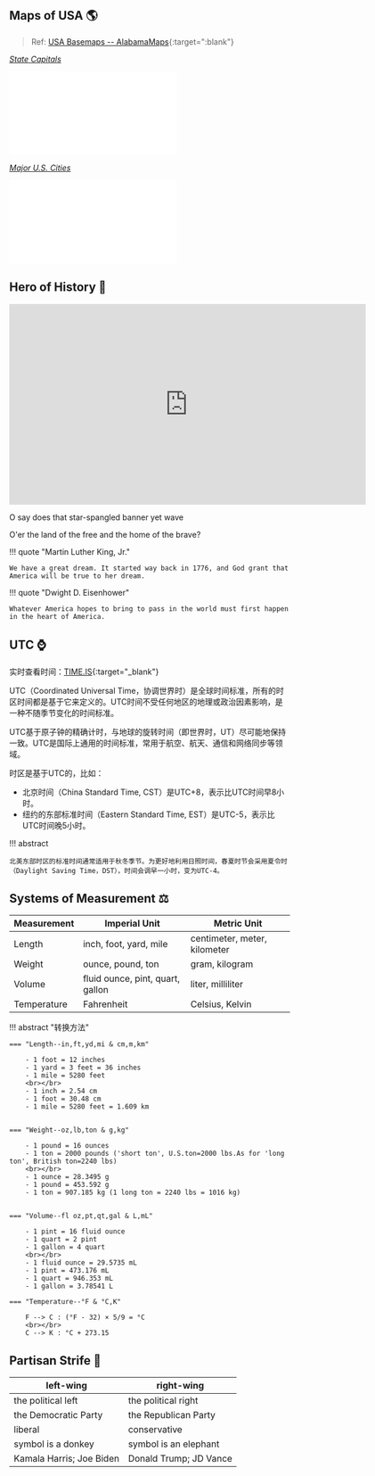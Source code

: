
## Maps of USA 🌎

> Ref: [USA Basemaps -- AlabamaMaps](https://alabamamaps.ua.edu/contemporarymaps/usa/basemaps/index.html){:target=":blank"}



[*State Capitals*](../pdf_collection/capital.pdf)

<object data="../pdf_collection/capital.pdf" type="application/pdf" width="100%" height="800">
    <embed src="../pdf_collection/capital.pdf" type="application/pdf" />
</object>


[*Major U.S. Cities*](../pdf_collection/majorcity.pdf)

<object data="../pdf_collection/majorcity.pdf" type="application/pdf" width="100%" height="800">
    <embed src="../pdf_collection/majorcity.pdf" type="application/pdf" />
</object>


## Hero of History 🗽

<iframe width="640" height="360" src="https://www.youtube.com/embed/fje-F-OXkLQ?si=TedYrzVboTToLDSh" title="YouTube video player" frameborder="0" allow="accelerometer; autoplay; clipboard-write; encrypted-media; gyroscope; picture-in-picture; web-share" referrerpolicy="strict-origin-when-cross-origin" allowfullscreen></iframe>

O say does that star-spangled banner yet wave

O'er the land of the free and the home of the brave?


!!! quote "Martin Luther King, Jr."

    We have a great dream. It started way back in 1776, and God grant that America will be true to her dream.

!!! quote "Dwight D. Eisenhower"

    Whatever America hopes to bring to pass in the world must first happen in the heart of America.


## UTC ⌚

实时查看时间：[TIME.IS](https://time.is/zh/){:target="_blank"}

UTC（Coordinated Universal Time，协调世界时）是全球时间标准，所有的时区时间都是基于它来定义的。UTC时间不受任何地区的地理或政治因素影响，是一种不随季节变化的时间标准。

UTC基于原子钟的精确计时，与地球的旋转时间（即世界时，UT）尽可能地保持一致。UTC是国际上通用的时间标准，常用于航空、航天、通信和网络同步等领域。

时区是基于UTC的，比如：

- 北京时间（China Standard Time, CST）是UTC+8，表示比UTC时间早8小时。
- 纽约的东部标准时间（Eastern Standard Time, EST）是UTC-5，表示比UTC时间晚5小时。

!!! abstract

    北美东部时区的标准时间通常适用于秋冬季节。为更好地利用日照时间，春夏时节会采用夏令时（Daylight Saving Time，DST），时间会调早一小时，变为UTC-4。

## Systems of Measurement ⚖️

| Measurement   | Imperial Unit                 | Metric Unit                 |
|---------------|-------------------------------|-----------------------------|
| Length        | inch, foot, yard, mile        | centimeter, meter, kilometer            |
| Weight        | ounce, pound, ton             | gram, kilogram              |
| Volume        | fluid ounce, pint, quart, gallon| liter, milliliter           |
| Temperature   | Fahrenheit              | Celsius, Kelvin  |

!!! abstract "转换方法"

    === "Length--in,ft,yd,mi & cm,m,km"

        - 1 foot = 12 inches
        - 1 yard = 3 feet = 36 inches
        - 1 mile = 5280 feet
        <br></br>
        - 1 inch = 2.54 cm
        - 1 foot = 30.48 cm
        - 1 mile = 5280 feet = 1.609 km


    === "Weight--oz,lb,ton & g,kg" 
        
        - 1 pound = 16 ounces
        - 1 ton = 2000 pounds ('short ton', U.S.ton=2000 lbs.As for 'long ton', British ton=2240 lbs)
        <br></br>
        - 1 ounce = 28.3495 g
        - 1 pound = 453.592 g
        - 1 ton = 907.185 kg (1 long ton = 2240 lbs = 1016 kg)


    === "Volume--fl oz,pt,qt,gal & L,mL"
    
        - 1 pint = 16 fluid ounce
        - 1 quart = 2 pint
        - 1 gallon = 4 quart
        <br></br>
        - 1 fluid ounce = 29.5735 mL
        - 1 pint = 473.176 mL
        - 1 quart = 946.353 mL
        - 1 gallon = 3.78541 L

    === "Temperature--°F & °C,K"

        F --> C : (°F - 32) × 5/9 = °C
        <br></br>
        C --> K : °C + 273.15

        

## Partisan Strife 🦅

| left-wing    | right-wing |
|---------|---------|
| the political left | the political right|
| the Democratic Party | the Republican Party |
| liberal | conservative |
| symbol is a donkey | symbol is an elephant |
| Kamala Harris; Joe Biden | Donald Trump; JD Vance |

